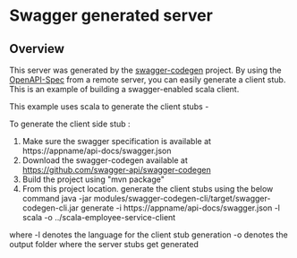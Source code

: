 # Swagger generated server

## Overview
This server was generated by the [swagger-codegen](https://github.com/swagger-api/swagger-codegen) project.  By using the 
[OpenAPI-Spec](https://github.com/swagger-api/swagger-core/wiki) from a remote server, you can easily generate a client stub.  This
is an example of building a swagger-enabled scala client.

This example uses scala to generate the client stubs -

To generate the client side stub :

1. Make sure the swagger specification is available at https://appname/api-docs/swagger.json
2. Download the swagger-codegen available at https://github.com/swagger-api/swagger-codegen
3. Build the project using "mvn package"
4. From this project location. generate the client stubs using the below command
 java -jar modules/swagger-codegen-cli/target/swagger-codegen-cli.jar generate -i https://appname/api-docs/swagger.json -l scala -o ../scala-employee-service-client

 where -l denotes the language for the client stub generation 
    -o denotes the output folder where the server stubs get generated


